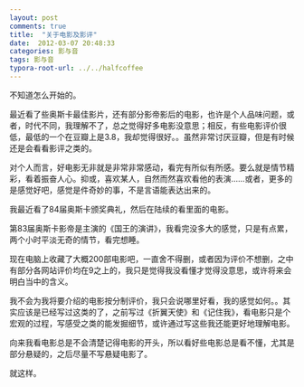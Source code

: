 ```yaml
---
layout: post
comments: true
title:  "关于电影及影评"
date:  2012-03-07 20:48:33
categories: 影与音
tags: 影与音
typora-root-url: ../../halfcoffee
---
```




不知道怎么开始的。

 最近看了些奥斯卡最佳影片，还有部分影帝影后的电影，也许是个人品味问题，或者，时代不同，我理解不了，总之觉得好多电影没意思；相反，有些电影评价很低，最低的一个在豆瓣上是3.8，我却觉得很好。。虽然非常讨厌豆瓣，但是有时候还是会看看影评之类的。

 对个人而言，好电影无非就是非常非常感动，看完有所似有所感。要么就是情节精彩，看着振奋人心。抑或，喜欢某人，自然而然喜欢看他的表演……或者，更多的是感觉好吧，感觉是件奇妙的事，不是言语能表达出来的。

 我最近看了84届奥斯卡颁奖典礼，然后在陆续的看里面的电影。

 第83届奥斯卡影帝是主演的《国王的演讲》，我看完没多大的感觉，只是有点累，两个小时平淡无奇的情节，看完想睡。

 现在电脑上收藏了大概200部电影吧，一直舍不得删，或者因为评价不想删，之中有部分各网站评价均在9之上的，我只是觉得我没看懂才觉得没意思，或许将来会明白当中的含义。

 我不会为我将要介绍的电影按分制评价，我只会说哪里好看，我的感觉如何。。其实应该是已经写过这类的了，之前写过《折翼天使》和《记住我》，看电影只是个宏观的过程，写感受之类的能发掘细节，或许通过写这些我还能更好地理解电影。

 向来我看电影总是不会清楚记得电影的开头，所以看好些电影总是看不懂，尤其是部分悬疑的，之后尽量不写悬疑电影了。

 就这样。
